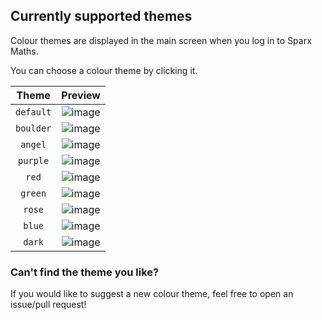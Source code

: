 ## Currently supported themes

Colour themes are displayed in the main screen when you log in to Sparx Maths.

You can choose a colour theme by clicking it.

|   Theme   |                                   Preview                                   |
| :-------: | :-------------------------------------------------------------------------: |
| `default` | ![image](https://github.com/alexlostorto/sparx/raw/main/.github/theme1.png) |
| `boulder` | ![image](https://github.com/alexlostorto/sparx/raw/main/.github/theme2.png) |
|  `angel`  | ![image](https://github.com/alexlostorto/sparx/raw/main/.github/theme3.png) |
| `purple`  | ![image](https://github.com/alexlostorto/sparx/raw/main/.github/theme4.png) |
|   `red`   | ![image](https://github.com/alexlostorto/sparx/raw/main/.github/theme5.png) |
|  `green`  | ![image](https://github.com/alexlostorto/sparx/raw/main/.github/theme6.png) |
|  `rose`   | ![image](https://github.com/alexlostorto/sparx/raw/main/.github/theme7.png) |
|  `blue`   | ![image](https://github.com/alexlostorto/sparx/raw/main/.github/theme8.png) |
|  `dark`   | ![image](https://github.com/alexlostorto/sparx/raw/main/.github/theme9.png) |

### Can't find the theme you like?

If you would like to suggest a new colour theme, feel free to open an issue/pull request!
